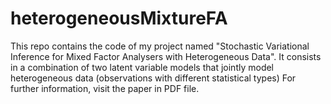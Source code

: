 # heterogeneousMixtureFA

This repo contains the code of my project named "Stochastic Variational Inference for Mixed Factor Analysers with Heterogeneous Data". 
It consists in a combination of two latent variable models that jointly model heterogeneous data (observations with different statistical types)
For further information, visit the paper in PDF file. 
